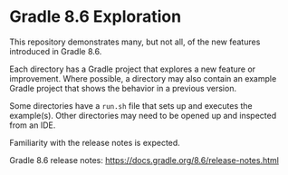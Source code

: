 # Gradle 8.6 Exploration

This repository demonstrates many, but not all, of the new features introduced in Gradle 8.6.

Each directory has a Gradle project that explores a new feature or improvement.
Where possible, a directory may also contain an example Gradle project that shows the behavior in a previous version.

Some directories have a `run.sh` file that sets up and executes the example(s).
Other directories may need to be opened up and inspected from an IDE.

Familiarity with the release notes is expected.

Gradle 8.6 release notes: https://docs.gradle.org/8.6/release-notes.html
